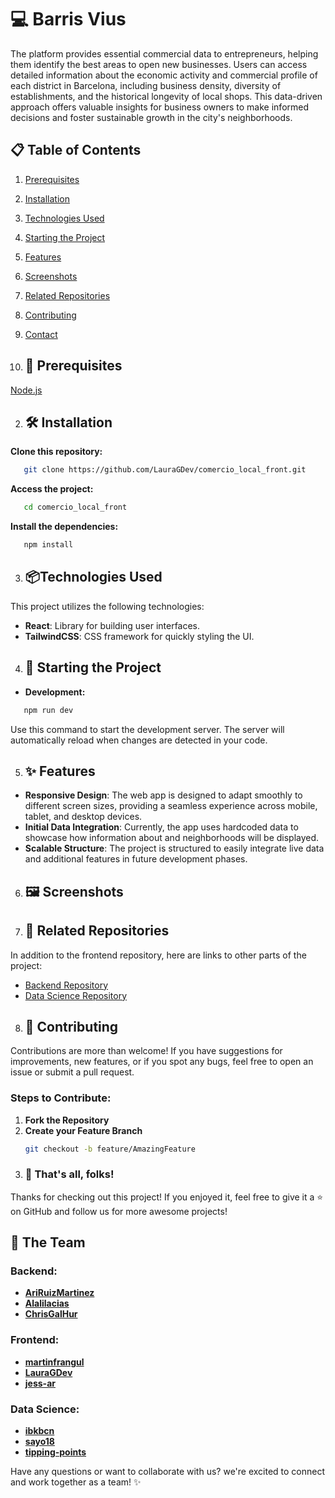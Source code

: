 # 💻 Barris Vius

The platform provides essential commercial data to entrepreneurs, helping them identify the best areas to open new businesses. Users can access detailed information about the economic activity and commercial profile of each district in Barcelona, including business density, diversity of establishments, and the historical longevity of local shops. This data-driven approach offers valuable insights for business owners to make informed decisions and foster sustainable growth in the city's neighborhoods.

## 📋 Table of Contents
1. [Prerequisites](#-prerequisites)
2. [Installation](#-installation)
3. [Technologies Used](#-technologies-used)
4. [Starting the Project](#-starting-the-project)
5. [Features](#-features)
6. [Screenshots](#-screenshots)
7. [Related Repositories](#related-repositories)
8. [Contributing](#-contributing)
9. [Contact](#-contact)


1. ## 🔧 Prerequisites

 [Node.js](https://nodejs.org/)

2. ## 🛠 Installation

**Clone this repository:** 

```bash
   git clone https://github.com/LauraGDev/comercio_local_front.git
```

 **Access the project:**

```bash
   cd comercio_local_front
```

 **Install the dependencies:**

```bash
   npm install
```

3. ## 📦Technologies Used
This project utilizes the following technologies:

- **React**: Library for building user interfaces.
- **TailwindCSS**: CSS framework for quickly styling the UI.

4. ## 🚀 Starting the Project

- **Development:**

```bash
   npm run dev
```
   Use this command to start the development server. The server will automatically reload 	when changes are detected in your code.

5. ## ✨ Features
   
- **Responsive Design**: The web app is designed to adapt smoothly to different screen sizes, providing a seamless experience across mobile, tablet, and desktop devices.
- **Initial Data Integration**: Currently, the app uses hardcoded data to showcase how information about and neighborhoods will be displayed.
- **Scalable Structure**: The project is structured to easily integrate live data and additional features in future development phases.

6. ## 🖼 Screenshots

7. ## 📂 Related Repositories

In addition to the frontend repository, here are links to other parts of the project:

- [Backend Repository](https://github.com/AriRuizMartinez/Hackaton-Group-5)
- [Data Science Repository](https://github.com/tipping-points/data_science_comercio_local)


8. ## 🤝 Contributing

Contributions are more than welcome! If you have suggestions for improvements, new features, or if you spot any bugs, feel free to open an issue or submit a pull request.

### Steps to Contribute:
1. **Fork the Repository**
2. **Create your Feature Branch**
   ```bash
   git checkout -b feature/AmazingFeature


8. ### 🎉 That's all, folks!

Thanks for checking out this project! If you enjoyed it, feel free to give it a ⭐️ on GitHub and follow us for more awesome projects!

## 👥 The Team

### Backend:
- **[AriRuizMartinez](https://github.com/AriRuizMartinez)**
- **[Alalilacias](https://github.com/Alalilacias)**
- **[ChrisGalHur](https://github.com/ChrisGalHur)**

### Frontend:
- **[martinfrangul](https://github.com/martinfrangul)**
- **[LauraGDev](https://github.com/LauraGDev)**
- **[jess-ar](https://github.com/jess-ar)**

### Data Science:
- **[ibkbcn](https://github.com/ibkbcn)**
- **[sayo18](https://github.com/sayo18)**
- **[tipping-points](https://github.com/tipping-points)**


Have any questions or want to collaborate with us? we're excited to connect and work together as a team! ✨
